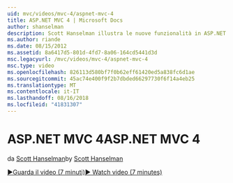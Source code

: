 ```yaml
---
uid: mvc/videos/mvc-4/aspnet-mvc-4
title: ASP.NET MVC 4 | Microsoft Docs
author: shanselman
description: Scott Hanselman illustra le nuove funzionalità in ASP.NET MVC 4.
ms.author: riande
ms.date: 08/15/2012
ms.assetid: 8a6417d5-801d-4fd7-8a06-164cd5441d3d
msc.legacyurl: /mvc/videos/mvc-4/aspnet-mvc-4
msc.type: video
ms.openlocfilehash: 826113d580bf7f0b62eff61420ed5a838fc6d1ae
ms.sourcegitcommit: 45ac74e400f9f2b7dbded66297730f6f14a4eb25
ms.translationtype: MT
ms.contentlocale: it-IT
ms.lasthandoff: 08/16/2018
ms.locfileid: "41831307"
---
```

<a name="aspnet-mvc-4"></a><span data-ttu-id="c2f3e-103">ASP.NET MVC 4</span><span class="sxs-lookup"><span data-stu-id="c2f3e-103">ASP.NET MVC 4</span></span>
====================
<span data-ttu-id="c2f3e-104">da [Scott Hanselman](https://github.com/shanselman)</span><span class="sxs-lookup"><span data-stu-id="c2f3e-104">by [Scott Hanselman](https://github.com/shanselman)</span></span>

[<span data-ttu-id="c2f3e-105">&#9654;Guarda il video (7 minuti)</span><span class="sxs-lookup"><span data-stu-id="c2f3e-105">&#9654; Watch video (7 minutes)</span></span>](https://channel9.msdn.com/Blogs/ASP-NET-Site-Videos/aspnet-mvc-4)
